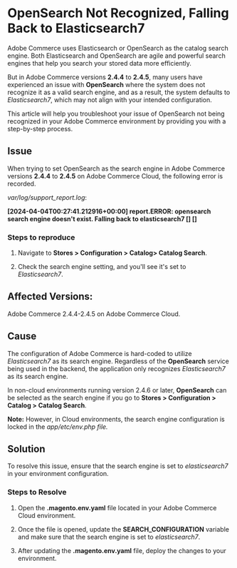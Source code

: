 # OpenSearch Not Recognized, Falling Back to Elasticsearch7

Adobe Commerce uses Elasticsearch or OpenSearch as the catalog search engine. Both Elasticsearch and OpenSearch are agile and powerful search engines that help you search your stored data more efficiently. 

But in Adobe Commerce versions **2.4.4** to **2.4.5**, many users have experienced an issue with **OpenSearch** where the system does not recognize it as a valid search engine, and as a result, the system defaults to *Elasticsearch7*, which may not align with your intended configuration.

This article will help you troubleshoot your issue of OpenSearch not being recognized in your Adobe Commerce environment by providing you with a step-by-step process.

## Issue

When trying to set OpenSearch as the search engine in Adobe Commerce versions **2.4.4** to **2.4.5** on Adobe Commerce Cloud, the following error is recorded.

*var/log/support_report.log*:

**[2024-04-04T00:27:41.212916+00:00] report.ERROR: opensearch search engine doesn't exist. Falling back to elasticsearch7 [] []**

### Steps to reproduce

1. Navigate to **Stores > Configuration > Catalog> Catalog Search**.

2. Check the search engine setting, and you'll see it's set to *Elasticsearch7*.

## Affected Versions: 
Adobe Commerce 2.4.4-2.4.5 on Adobe Commerce Cloud.
## Cause

The configuration of Adobe Commerce is hard-coded to utilize *Elasticsearch7* as its search engine. Regardless of the **OpenSearch** service being used in the backend, the application only recognizes *Elasticsearch7* as its search engine.

In non-cloud environments running version 2.4.6 or later, **OpenSearch** can be selected as the search engine if you go to **Stores > Configuration > Catalog > Catalog Search**. 

**Note:** However, in Cloud environments, the search engine configuration is locked in the *app/etc/env.php file.*

## Solution

To resolve this issue, ensure that the search engine is set to *elasticsearch7* in your environment configuration.

### Steps to Resolve

1. Open the **.magento.env.yaml** file located in your Adobe Commerce Cloud environment.

2. Once the file is opened, update the **SEARCH_CONFIGURATION** variable and make sure that the search engine is set to *elasticsearch7*.

3. After updating the **.magento.env.yaml** file, deploy the changes to your environment.

